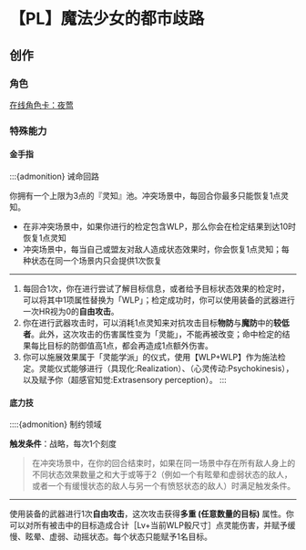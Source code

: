 # 【PL】魔法少女的都市歧路

## 创作

### 角色

[在线角色卡：夜莺](https://kdocs.cn/l/cvmJDO6R89g7)

### 特殊能力

#### 金手指

:::{admonition} 诫命回路

你拥有一个上限为3点的『灵知』池。冲突场景中，每回合你最多只能恢复1点灵知。

- 在非冲突场景中，如果你进行的检定包含WLP，那么你会在检定结果到达10时恢复1点灵知
- 冲突场景中，每当自己或盟友对敌人造成状态效果时，你会恢复1点灵知；每种状态在同一个场景内只会提供1次恢复

<hr class="card-hr">

1.  每回合1次，你在进行尝试了解目标信息，或者给予目标状态效果的检定时，可以将其中1项属性替换为「WLP」；检定成功时，你可以使用装备的武器进行一次HR视为0的**自由攻击**。
2.  你在进行武器攻击时，可以消耗1点灵知来对抗攻击目标**物防**与**魔防**中的**较低者**。此外，这次攻击的伤害属性变为「灵能」，不能再被改变；命中检定的结果每比目标的防御值高1点，都会再造成1点额外伤害。
3.  你可以施展效果属于「灵能学派」的仪式，使用【WLP+WLP】作为施法检定。灵能仪式能够进行（具现化:Realization）、（心灵传动:Psychokinesis），以及赋予你（超感官知觉:Extrasensory perception）。
:::

#### 底力技

::::{admonition} 制约领域

**触发条件**：战略，每次1个刻度
> 在冲突场景中，在你的回合结束时，如果在同一场景中存在所有敌人身上的不同状态效果数量之和大于或等于2（例如一个有眩晕和虚弱状态的敌人，或者一个有缓慢状态的敌人与另一个有愤怒状态的敌人）时满足触发条件。
<hr class="card-hr">

使用装备的武器进行1次**自由攻击**，这次攻击获得**多重 (任意数量的目标)** 属性。你可以对所有被击中的目标造成合计［Lv+当前WLP骰尺寸］点灵能伤害，并赋予缓慢、眩晕、虚弱、动摇状态。每个状态只能赋予1名目标。
